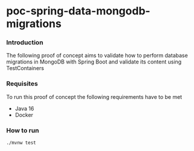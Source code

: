 # poc-spring-data-mongodb-migrations

### Introduction
The following proof of concept aims to validate how to perform database migrations in MongoDB with Spring Boot 
and validate its content using TestContainers

### Requisites
To run this proof of concept the following requirements have to be met

* Java 16
* Docker

### How to run

```shell
./mvnw test
```
